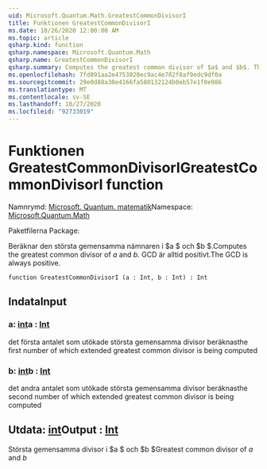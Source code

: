 ```yaml
---
uid: Microsoft.Quantum.Math.GreatestCommonDivisorI
title: Funktionen GreatestCommonDivisorI
ms.date: 10/26/2020 12:00:00 AM
ms.topic: article
qsharp.kind: function
qsharp.namespace: Microsoft.Quantum.Math
qsharp.name: GreatestCommonDivisorI
qsharp.summary: Computes the greatest common divisor of $a$ and $b$. The GCD is always positive.
ms.openlocfilehash: 7fd891aa2e4753020ec9ac4e702f8af9edc9df0a
ms.sourcegitcommit: 29e0d88a30e4166fa580132124b0eb57e1f0e986
ms.translationtype: MT
ms.contentlocale: sv-SE
ms.lasthandoff: 10/27/2020
ms.locfileid: "92733019"
---
```

# <a name="greatestcommondivisori-function"></a><span data-ttu-id="fefa5-102">Funktionen GreatestCommonDivisorI</span><span class="sxs-lookup"><span data-stu-id="fefa5-102">GreatestCommonDivisorI function</span></span>

<span data-ttu-id="fefa5-103">Namnrymd: [Microsoft. Quantum. matematik](xref:Microsoft.Quantum.Math)</span><span class="sxs-lookup"><span data-stu-id="fefa5-103">Namespace: [Microsoft.Quantum.Math](xref:Microsoft.Quantum.Math)</span></span>

<span data-ttu-id="fefa5-104">Paketfilerna [](https://nuget.org/packages/)</span><span class="sxs-lookup"><span data-stu-id="fefa5-104">Package: [](https://nuget.org/packages/)</span></span>


<span data-ttu-id="fefa5-105">Beräknar den största gemensamma nämnaren i $a $ och $b $.</span><span class="sxs-lookup"><span data-stu-id="fefa5-105">Computes the greatest common divisor of $a$ and $b$.</span></span> <span data-ttu-id="fefa5-106">GCD är alltid positivt.</span><span class="sxs-lookup"><span data-stu-id="fefa5-106">The GCD is always positive.</span></span>

```qsharp
function GreatestCommonDivisorI (a : Int, b : Int) : Int
```


## <a name="input"></a><span data-ttu-id="fefa5-107">Indata</span><span class="sxs-lookup"><span data-stu-id="fefa5-107">Input</span></span>

### <a name="a--int"></a><span data-ttu-id="fefa5-108">a: [int](xref:microsoft.quantum.lang-ref.int)</span><span class="sxs-lookup"><span data-stu-id="fefa5-108">a : [Int](xref:microsoft.quantum.lang-ref.int)</span></span>

<span data-ttu-id="fefa5-109">det första antalet som utökade största gemensamma divisor beräknas</span><span class="sxs-lookup"><span data-stu-id="fefa5-109">the first number of which extended greatest common divisor is being computed</span></span>


### <a name="b--int"></a><span data-ttu-id="fefa5-110">b: [int](xref:microsoft.quantum.lang-ref.int)</span><span class="sxs-lookup"><span data-stu-id="fefa5-110">b : [Int](xref:microsoft.quantum.lang-ref.int)</span></span>

<span data-ttu-id="fefa5-111">det andra antalet som utökade största gemensamma divisor beräknas</span><span class="sxs-lookup"><span data-stu-id="fefa5-111">the second number of which extended greatest common divisor is being computed</span></span>



## <a name="output--int"></a><span data-ttu-id="fefa5-112">Utdata: [int](xref:microsoft.quantum.lang-ref.int)</span><span class="sxs-lookup"><span data-stu-id="fefa5-112">Output : [Int](xref:microsoft.quantum.lang-ref.int)</span></span>

<span data-ttu-id="fefa5-113">Största gemensamma divisor i $a $ och $b $</span><span class="sxs-lookup"><span data-stu-id="fefa5-113">Greatest common divisor of $a$ and $b$</span></span>